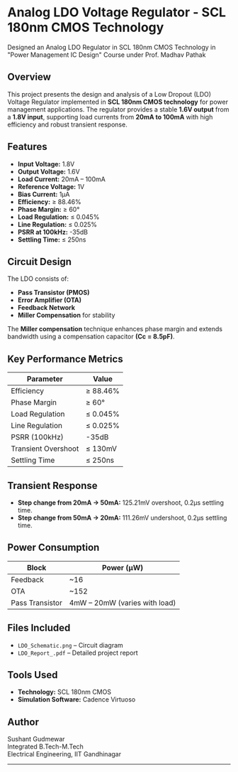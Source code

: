 # **Analog LDO Voltage Regulator - SCL 180nm CMOS Technology**
Designed an Analog LDO Regulator in SCL 180nm CMOS Technology in "Power Management IC Design" Course under Prof. Madhav Pathak


## **Overview**
This project presents the design and analysis of a Low Dropout (LDO) Voltage Regulator implemented in **SCL 180nm CMOS technology** for power management applications. The regulator provides a stable **1.6V output** from a **1.8V input**, supporting load currents from **20mA to 100mA** with high efficiency and robust transient response.

## **Features**
- **Input Voltage:** 1.8V  
- **Output Voltage:** 1.6V  
- **Load Current:** 20mA – 100mA  
- **Reference Voltage:** 1V  
- **Bias Current:** 1µA  
- **Efficiency:** ≥ 88.46%  
- **Phase Margin:** ≥ 60°  
- **Load Regulation:** ≤ 0.045%  
- **Line Regulation:** ≤ 0.025%  
- **PSRR at 100kHz:** -35dB  
- **Settling Time:** ≤ 250ns  

## **Circuit Design**
The LDO consists of:
- **Pass Transistor (PMOS)**
- **Error Amplifier (OTA)**
- **Feedback Network**
- **Miller Compensation** for stability  

The **Miller compensation** technique enhances phase margin and extends bandwidth using a compensation capacitor **(Cc = 8.5pF)**.

## **Key Performance Metrics**
| Parameter | Value |
|-----------|-------|
| Efficiency | ≥ 88.46% |
| Phase Margin | ≥ 60° |
| Load Regulation | ≤ 0.045% |
| Line Regulation | ≤ 0.025% |
| PSRR (100kHz) | -35dB |
| Transient Overshoot | ≤ 130mV |
| Settling Time | ≤ 250ns |

## **Transient Response**
- **Step change from 20mA → 50mA:** 125.21mV overshoot, 0.2µs settling time.  
- **Step change from 50mA → 20mA:** 111.26mV undershoot, 0.2µs settling time.  

## **Power Consumption**
| Block | Power (µW) |
|-------|-----------|
| Feedback | ~16 |
| OTA | ~152 |
| Pass Transistor | 4mW – 20mW (varies with load) |

## **Files Included**
- `LDO_Schematic.png` – Circuit diagram   
- `LDO_Report_.pdf` – Detailed project report  

## **Tools Used**
- **Technology:** SCL 180nm CMOS  
- **Simulation Software:** Cadence Virtuoso  

## **Author**
Sushant Gudmewar  
Integrated B.Tech-M.Tech  
Electrical Engineering, IIT Gandhinagar  

---

